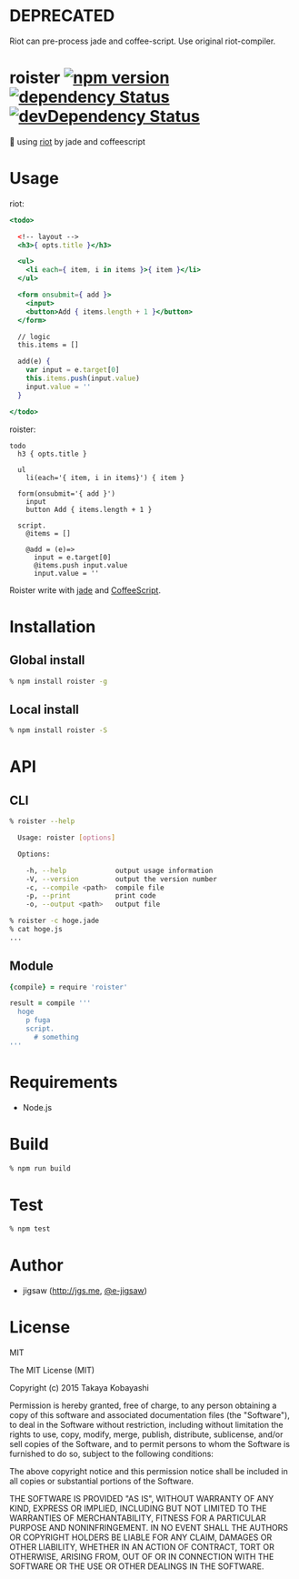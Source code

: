 # DEPRECATED

Riot can pre-process jade and coffee-script. Use original riot-compiler.

roister [![npm version](https://badge.fury.io/js/roister.svg)](http://badge.fury.io/js/roister) [![dependency Status](https://david-dm.org/e-jigsaw/roister/status.svg)](https://david-dm.org/e-jigsaw/roister) [![devDependency Status](https://david-dm.org/e-jigsaw/roister/dev-status.svg)](https://david-dm.org/e-jigsaw/roister#info=devDependencies)
=======

:beer: using [riot](https://github.com/muut/riotjs) by jade and coffeescript

# Usage

riot:

```jsx
<todo>

  <!-- layout -->
  <h3>{ opts.title }</h3>

  <ul>
    <li each={ item, i in items }>{ item }</li>
  </ul>

  <form onsubmit={ add }>
    <input>
    <button>Add { items.length + 1 }</button>
  </form>

  // logic
  this.items = []

  add(e) {
    var input = e.target[0]
    this.items.push(input.value)
    input.value = ''
  }

</todo>
```

roister:

```jade
todo
  h3 { opts.title }

  ul
    li(each='{ item, i in items}') { item }

  form(onsubmit='{ add }')
    input
    button Add { items.length + 1 }

  script.
    @items = []

    @add = (e)=>
      input = e.target[0]
      @items.push input.value
      input.value = ''
```

Roister write with [jade](http://jade-lang.com/) and [CoffeeScript](http://coffeescript.org/).

# Installation

## Global install

```sh
% npm install roister -g
```

## Local install

```sh
% npm install roister -S
```

# API

## CLI

```sh
% roister --help

  Usage: roister [options]

  Options:

    -h, --help            output usage information
    -V, --version         output the version number
    -c, --compile <path>  compile file
    -p, --print           print code
    -o, --output <path>   output file
```

```sh
% roister -c hoge.jade
% cat hoge.js
...
```

## Module

```coffee
{compile} = require 'roister'

result = compile '''
  hoge
    p fuga
    script.
      # something
'''
```

# Requirements

* Node.js

# Build

```sh
% npm run build
```

# Test

```sh
% npm test
```

# Author

* jigsaw (http://jgs.me, [@e-jigsaw](http://github.com/e-jigsaw))

# License

MIT

The MIT License (MIT)

Copyright (c) 2015 Takaya Kobayashi

Permission is hereby granted, free of charge, to any person obtaining a copy of this software and associated documentation files (the "Software"), to deal in the Software without restriction, including without limitation the rights to use, copy, modify, merge, publish, distribute, sublicense, and/or sell copies of the Software, and to permit persons to whom the Software is furnished to do so, subject to the following conditions:

The above copyright notice and this permission notice shall be included in all copies or substantial portions of the Software.

THE SOFTWARE IS PROVIDED "AS IS", WITHOUT WARRANTY OF ANY KIND, EXPRESS OR IMPLIED, INCLUDING BUT NOT LIMITED TO THE WARRANTIES OF MERCHANTABILITY, FITNESS FOR A PARTICULAR PURPOSE AND NONINFRINGEMENT. IN NO EVENT SHALL THE AUTHORS OR COPYRIGHT HOLDERS BE LIABLE FOR ANY CLAIM, DAMAGES OR OTHER LIABILITY, WHETHER IN AN ACTION OF CONTRACT, TORT OR OTHERWISE, ARISING FROM, OUT OF OR IN CONNECTION WITH THE SOFTWARE OR THE USE OR OTHER DEALINGS IN THE SOFTWARE.
